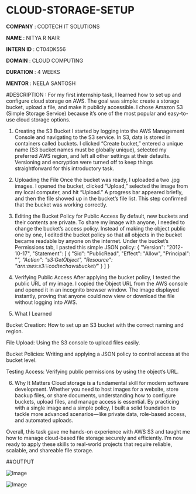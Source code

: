 # CLOUD-STORAGE-SETUP

**COMPANY** : CODTECH IT SOLUTIONS

**NAME** : NITYA R NAIR

**INTERN ID** : CT04DK556

**DOMAIN** :  CLOUD COMPUTING

**DURATION** : 4 WEEKS 

**MENTOR** : NEELA SANTOSH

#DESCRIPTION :
For my first internship task, I learned how to set up and configure cloud storage on AWS. The goal was simple: create a storage bucket, upload a file, and make it publicly accessible. I chose Amazon S3 (Simple Storage Service) because it’s one of the most popular and easy-to-use cloud storage options.

1. Creating the S3 Bucket
I started by logging into the AWS Management Console and navigating to the S3 service. In S3, data is stored in containers called buckets. I clicked “Create bucket,” entered a unique name (S3 bucket names must be globally unique), selected my preferred AWS region, and left all other settings at their defaults. Versioning and encryption were turned off to keep things straightforward for this introductory task.

2. Uploading the File
Once the bucket was ready, I uploaded a two .jpg images. I opened the bucket, clicked “Upload,” selected the image from my local computer, and hit “Upload.” A progress bar appeared briefly, and then the file showed up in the bucket’s file list. This step confirmed that the bucket was working correctly.

3. Editing the Bucket Policy for Public Access
By default, new buckets and their contents are private. To share my image with anyone, I needed to change the bucket’s access policy. Instead of making the object public one by one, I edited the bucket policy so that all objects in the bucket became readable by anyone on the internet. Under the bucket’s Permissions tab, I pasted this simple JSON policy:
{
  "Version": "2012-10-17",
  "Statement": [
    {
      "Sid": "PublicRead",
      "Effect": "Allow",
      "Principal": "*",
      "Action": "s3:GetObject",
      "Resource": "arn:aws:s3:::codtechawsbucket/*"
    }
  ]
}
4. Verifying Public Access
After applying the bucket policy, I tested the public URL of my image. I copied the Object URL from the AWS console and opened it in an incognito browser window. The image displayed instantly, proving that anyone could now view or download the file without logging into AWS.

5. What I Learned

Bucket Creation: How to set up an S3 bucket with the correct naming and region.

File Upload: Using the S3 console to upload files easily.

Bucket Policies: Writing and applying a JSON policy to control access at the bucket level.

Testing Access: Verifying public permissions by using the object’s URL.

6. Why It Matters
Cloud storage is a fundamental skill for modern software development. Whether you need to host images for a website, store backup files, or share documents, understanding how to configure buckets, upload files, and manage access is essential. By practicing with a single image and a simple policy, I built a solid foundation to tackle more advanced scenarios—like private data, role-based access, and automated uploads.

Overall, this task gave me hands-on experience with AWS S3 and taught me how to manage cloud-based file storage securely and efficiently. I’m now ready to apply these skills to real-world projects that require reliable, scalable, and shareable file storage.

##OUTPUT

![Image](https://github.com/user-attachments/assets/1c88648a-e41e-4577-acd7-94eff8972e06)

![Image](https://github.com/user-attachments/assets/aad45cd5-02e4-4e7b-8f24-4d4e91790436)
